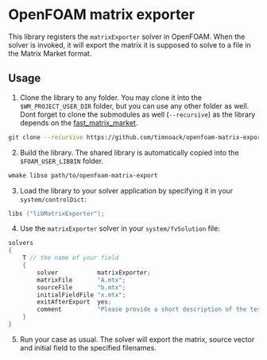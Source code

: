 # OpenFOAM matrix exporter
This library registers the `matrixExporter` solver in OpenFOAM. When the solver is invoked, it will export the matrix it is supposed to solve to a file in the Matrix Market format.

## Usage
1. Clone the library to any folder. You may clone it into the `$WM_PROJECT_USER_DIR` folder, but you can use any other folder as well. Dont forget to clone the submodules as well (`--recursive`) as the library depends on the [fast_matrix_market](https://github.com/alugowski/fast_matrix_market.git).
```bash
git clone --recursive https://github.com/timnoack/openfoam-matrix-export.git
```
2. Build the library. The shared library is automatically copied into the `$FOAM_USER_LIBBIN` folder.
```bash
wmake libso path/to/openfoam-matrix-export
```
3. Load the library to your solver application by specifying it in your `system/controlDict`:
```cpp
libs ("libMatrixExporter");
```
4. Use the `matrixExporter` solver in your `system/fvSolution` file:
```cpp
solvers
{
    T // the name of your field
    {
        solver           matrixExporter;
        matrixFile       "A.mtx";
        sourceFile       "b.mtx";
        initialFieldFile "x.mtx";
        exitAfterExport  yes;
        comment          "Please provide a short description of the testcase and its matrix here.";
    }
}
```
5. Run your case as usual. The solver will export the matrix, source vector and initial field to the specified filenames.